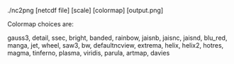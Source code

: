 ./nc2png [netcdf file] [scale] [colormap] [output.png]

Colormap choices are:

gauss3, detail, ssec, bright, banded, rainbow, jaisnb,
jaisnc, jaisnd, blu_red, manga, jet, wheel, saw3, bw,
defaultncview, extrema, helix, helix2, hotres, magma,
tinferno, plasma, viridis, parula, artmap, davies


